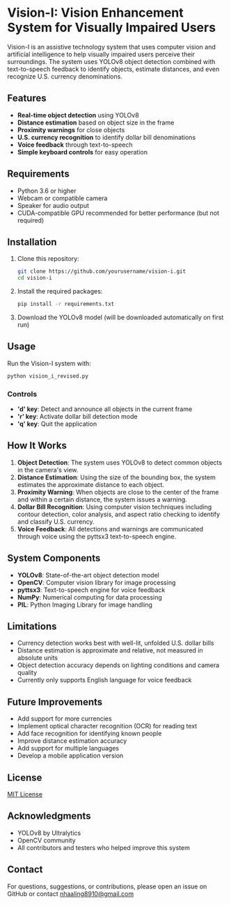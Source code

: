 # Vision-I: Vision Enhancement System for Visually Impaired Users

Vision-I is an assistive technology system that uses computer vision and artificial intelligence to help visually impaired users perceive their surroundings. The system uses YOLOv8 object detection combined with text-to-speech feedback to identify objects, estimate distances, and even recognize U.S. currency denominations.

## Features

- **Real-time object detection** using YOLOv8
- **Distance estimation** based on object size in the frame
- **Proximity warnings** for close objects
- **U.S. currency recognition** to identify dollar bill denominations
- **Voice feedback** through text-to-speech
- **Simple keyboard controls** for easy operation

## Requirements

- Python 3.6 or higher
- Webcam or compatible camera
- Speaker for audio output
- CUDA-compatible GPU recommended for better performance (but not required)

## Installation

1. Clone this repository:

   ```bash
   git clone https://github.com/yourusername/vision-i.git
   cd vision-i
   ```

2. Install the required packages:

   ```bash
   pip install -r requirements.txt
   ```

3. Download the YOLOv8 model (will be downloaded automatically on first run)

## Usage

Run the Vision-I system with:

```bash
python vision_i_revised.py
```

### Controls

- **'d' key**: Detect and announce all objects in the current frame
- **'r' key**: Activate dollar bill detection mode
- **'q' key**: Quit the application

## How It Works

1. **Object Detection**: The system uses YOLOv8 to detect common objects in the camera's view.
2. **Distance Estimation**: Using the size of the bounding box, the system estimates the approximate distance to each object.
3. **Proximity Warning**: When objects are close to the center of the frame and within a certain distance, the system issues a warning.
4. **Dollar Bill Recognition**: Using computer vision techniques including contour detection, color analysis, and aspect ratio checking to identify and classify U.S. currency.
5. **Voice Feedback**: All detections and warnings are communicated through voice using the pyttsx3 text-to-speech engine.

## System Components

- **YOLOv8**: State-of-the-art object detection model
- **OpenCV**: Computer vision library for image processing
- **pyttsx3**: Text-to-speech engine for voice feedback
- **NumPy**: Numerical computing for data processing
- **PIL**: Python Imaging Library for image handling

## Limitations

- Currency detection works best with well-lit, unfolded U.S. dollar bills
- Distance estimation is approximate and relative, not measured in absolute units
- Object detection accuracy depends on lighting conditions and camera quality
- Currently only supports English language for voice feedback

## Future Improvements

- Add support for more currencies
- Implement optical character recognition (OCR) for reading text
- Add face recognition for identifying known people
- Improve distance estimation accuracy
- Add support for multiple languages
- Develop a mobile application version

## License

[MIT License](LICENSE)

## Acknowledgments

- YOLOv8 by Ultralytics
- OpenCV community
- All contributors and testers who helped improve this system

## Contact

For questions, suggestions, or contributions, please open an issue on GitHub or contact nhaaling8910@gmail.com
